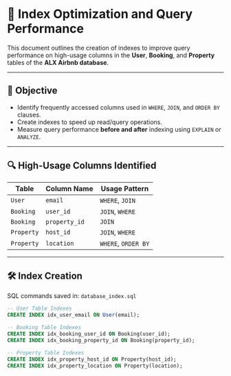 # 🚀 Index Optimization and Query Performance

This document outlines the creation of indexes to improve query performance on high-usage columns in the **User**, **Booking**, and **Property** tables of the **ALX Airbnb database**.

---

## 🎯 Objective

- Identify frequently accessed columns used in `WHERE`, `JOIN`, and `ORDER BY` clauses.
- Create indexes to speed up read/query operations.
- Measure query performance **before and after** indexing using `EXPLAIN` or `ANALYZE`.

---

## 🔍 High-Usage Columns Identified

| Table     | Column Name     | Usage Pattern                    |
|-----------|------------------|----------------------------------|
| `User`    | `email`          | `WHERE`, `JOIN`                  |
| `Booking` | `user_id`        | `JOIN`, `WHERE`                  |
| `Booking` | `property_id`    | `JOIN`                           |
| `Property`| `host_id`        | `JOIN`, `WHERE`                  |
| `Property`| `location`       | `WHERE`, `ORDER BY`              |

---

## 🛠️ Index Creation

SQL commands saved in: `database_index.sql`

```sql
-- User Table Indexes
CREATE INDEX idx_user_email ON User(email);

-- Booking Table Indexes
CREATE INDEX idx_booking_user_id ON Booking(user_id);
CREATE INDEX idx_booking_property_id ON Booking(property_id);

-- Property Table Indexes
CREATE INDEX idx_property_host_id ON Property(host_id);
CREATE INDEX idx_property_location ON Property(location);
